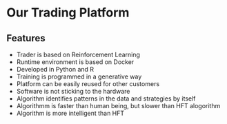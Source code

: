 # Our Trading Platform

## Features

- Trader is based on Reinforcement Learning
- Runtime environment is based on Docker
- Developed in Python and R
- Training is programmed in a generative way
- Platform can be easily reused for other customers
- Software is not sticking to the hardware
- Algorithm identifies patterns in the data and strategies by itself
- Algorithmm is faster than human being, but slower than HFT alogorithm
- Algorithm is more intelligent than HFT
